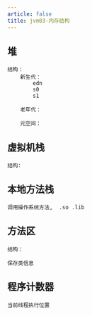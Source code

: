 ```yaml
---
article: false
title: jvm03-内存结构
---
```


## 堆
    结构：
        新生代：
            edn
            s0
            s1

        老年代：

        元空间：

## 虚拟机栈
    结构:
        

## 本地方法栈
    调用操作系统方法,  .so .lib

## 方法区
    结构： 
        
    保存类信息

## 程序计数器
    当前线程执行位置










